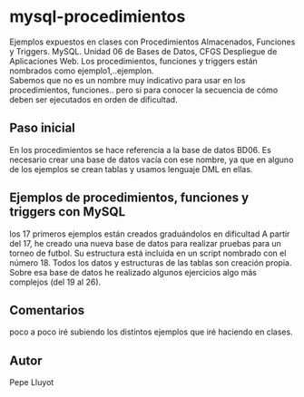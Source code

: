 # mysql-procedimientos
Ejemplos expuestos en clases con Procedimientos Almacenados, Funciones y Triggers. MySQL. 
Unidad 06 de Bases de Datos, CFGS Despliegue de Aplicaciones Web.
Los procedimientos, funciones y triggers están nombrados como ejemplo1,..ejemplon.  
Sabemos que no es un nombre muy indicativo para usar en los procedimientos, funciones.. pero si para conocer la secuencia de cómo deben ser ejecutados en orden de dificultad.
## Paso inicial
En los procedimientos se hace referencia a la base de datos BD06. 
Es necesario crear una base de datos vacía con ese nombre, ya que en alguno de los ejemplos se crean tablas y usamos lenguaje DML en ellas.
## Ejemplos de procedimientos, funciones y triggers con MySQL
los 17 primeros ejemplos están creados graduándolos en dificultad
A partir del 17, he creado una nueva base de datos para realizar pruebas para un torneo de futbol. Su estructura está incluida en un script nombrado con el número 18.
Todos los datos y estructuras de las tablas son creación propia. Sobre esa base de datos he realizado algunos ejercicios algo más complejos (del 19 al 26). 
## Comentarios
poco a poco iré subiendo los distintos ejemplos que iré haciendo en clases.
## Autor
Pepe Lluyot
